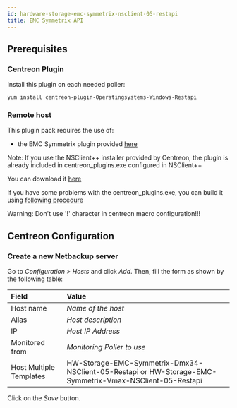 ```yaml
---
id: hardware-storage-emc-symmetrix-nsclient-05-restapi
title: EMC Symmetrix API
---
```


## Prerequisites

### Centreon Plugin

Install this plugin on each needed poller:

``` shell
yum install centreon-plugin-Operatingsystems-Windows-Restapi
```

### Remote host

This plugin pack requires the use of:

  - the EMC Symmetrix plugin provided
    [here](https://github.com/centreon/centreon-plugins)

Note: If you use the NSClient++ installer provided by Centreon, the plugin is
already included in centreon\_plugins.exe configured in NSClient++

You can download it
[here](https://download.centreon.com/?action=product&product=agent-nsclient&version=0.51&secKey=59d646114079212e03ec09454456a938)

If you have some problems with the centreon\_plugins.exe, you can build it using
[following
procedure](https://documentation.centreon.com/docs/centreon-nsclient/en/latest/windows_agent.html#build-your-own-executable)

Warning: Don't use '\!' character in centreon macro configuration\!\!\!

## Centreon Configuration

### Create a new Netbackup server

Go to *Configuration \> Hosts* and click *Add*. Then, fill the form as shown by
the following table:

| Field                   | Value                                                                                                   |
| :---------------------- | :------------------------------------------------------------------------------------------------------ |
| Host name               | *Name of the host*                                                                                      |
| Alias                   | *Host description*                                                                                      |
| IP                      | *Host IP Address*                                                                                       |
| Monitored from          | *Monitoring Poller to use*                                                                              |
| Host Multiple Templates | HW-Storage-EMC-Symmetrix-Dmx34-NSClient-05-Restapi or HW-Storage-EMC-Symmetrix-Vmax-NSClient-05-Restapi |

Click on the *Save* button.
